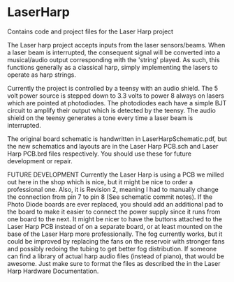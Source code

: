 # LaserHarp
Contains code and project files for the Laser Harp project

The Laser harp project accepts inputs from the laser sensors/beams. When a laser beam is interrupted, the consequent signal will be converted into a musical/audio output corresponding with the 'string' played. As such, this functions generally as a classical harp, simply implementing the lasers to operate as harp strings.

Currently the project is controlled by a teensy with an audio shield. The 5 volt power source is stepped down to 3.3 volts to power 8 always on lasers which are pointed at photodiodes. The photodiodes each have a simple BJT circuit to amplify their output which is detected by the teensy. The audio shield on the teensy generates a tone every time a laser beam is interrupted.

The original board schematic is handwritten in LaserHarpSchematic.pdf, but the new schematics and layouts are in the Laser Harp PCB.sch and Laser Harp PCB.brd files respectively. You should use these for future development or repair.


FUTURE DEVELOPMENT
Currently the Laser Harp is using a PCB we milled out here in the shop which is nice, but it might be nice to order a professional one. Also, it is Revision 2, meaning I had to manually change the connection from pin 7 to pin 8 (See schematic commit notes).
If the Photo Diode boards are ever replaced, you should add an additional pad to the board to make it easier to connect the power supply since it runs from one board to the next.
It might be nicer to have the buttons attached to the Laser Harp PCB instead of on a separate board, or at least mounted on the base of the Laser Harp more professionally.
The fog currently works, but it could be improved by replacing the fans on the reservoir with stronger fans and possibly redoing the tubing to get better fog distribution.
If someone can find a library of actual harp audio files (instead of piano), that would be awesome. Just make sure to format the files as described the in the Laser Harp Hardware Documentation.
